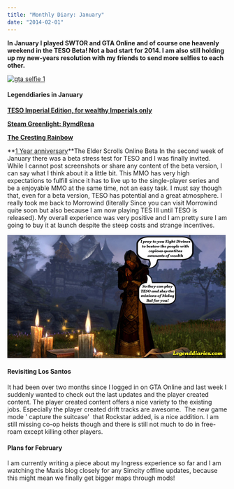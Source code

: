 ```yaml
---
title: "Monthly Diary: January"
date: "2014-02-01"
---
```


**In January I played SWTOR and GTA Online and of course one heavenly weekend in the TESO Beta! Not a bad start for 2014. I am also still holding up my new-years resolution with my friends to send more selfies to each other.**

[![gta selfie 1](images/gta-selfie-1.jpg)](http://www.legenddiaries.com/wp-content/uploads/2014/02/gta-selfie-1.jpg)

#### Legenddiaries in January

**[TESO Imperial Edition, for wealthy Imperials only](http://www.legenddiaries.com/articles/imperialeditionteso/)**

**[Steam Greenlight: RymdResa](http://www.legenddiaries.com/features/steam-greenlight-rymdresa/)**

**[The Cresting Rainbow](http://www.legenddiaries.com/articles/the-cresting-rainbow/)**

**[1 Year anniversary](http://www.legenddiaries.com/other/1-year-anniversary/)**The Elder Scrolls Online Beta In the second week of January there was a beta stress test for TESO and I was finally invited. While I cannot post screenshots or share any content of the beta version, I can say what I think about it a little bit. This MMO has very high expectations to fulfill since it has to live up to the single-player series and be a enjoyable MMO at the same time, not an easy task. I must say though that, even for a beta version, TESO has potential and a great atmosphere. I really took me back to Morrowind (literally Since you can visit Morrowind quite soon but also because I am now playing TES III until TESO is released). My overall experience was very positive and I am pretty sure I am going to buy it at launch despite the steep costs and strange incentives.

![](images/tumblr_n084oqgT2G1s5en3to1_r1_500.jpg)

#### Revisiting Los Santos

It had been over two months since I logged in on GTA Online and last week I suddenly wanted to check out the last updates and the player created content. The player created content offers a nice variety to the existing jobs. Especially the player created drift tracks are awesome.  The new game mode ' capture the suitcase'  that Rockstar added, is a nice addition. I am still missing co-op heists though and there is still not much to do in free-roam except killing other players.

#### Plans for February

I am currently writing a piece about my Ingress experience so far and I am watching the Maxis blog closely for any Simcity offline updates, because this might mean we finally get bigger maps through mods!
